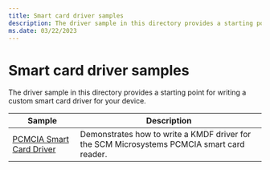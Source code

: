 ```yaml
---
title: Smart card driver samples
description: The driver sample in this directory provides a starting point for writing a custom smart card driver for your device.
ms.date: 03/22/2023
---
```


# Smart card driver samples

The driver sample in this directory provides a starting point for writing a custom smart card driver for your device.

| Sample | Description |
| --- | --- |
| [PCMCIA Smart Card Driver](/samples/microsoft/windows-driver-samples/pcmcia-smart-card-driver) | Demonstrates how to write a KMDF driver for the SCM Microsystems PCMCIA smart card reader. |
